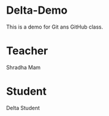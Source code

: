 # Delta-Demo
This is a demo for Git ans GitHub class.

# Teacher
Shradha Mam

# Student
Delta Student

